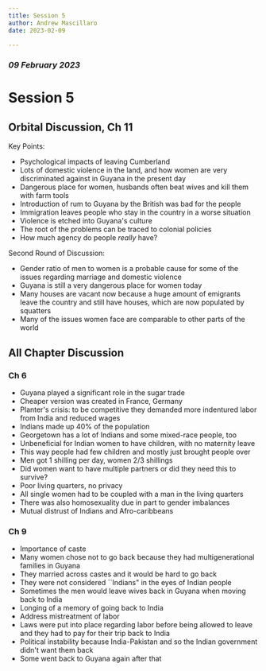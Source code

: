 ```yaml
---
title: Session 5
author: Andrew Mascillaro
date: 2023-02-09

---
```


### _09 February 2023_

# Session 5

## Orbital Discussion, Ch 11

Key Points:

- Psychological impacts of leaving Cumberland
- Lots of domestic violence in the land, and how
women are very discriminated against in Guyana
in the present day
- Dangerous place for women, husbands often beat
wives and kill them with farm tools
- Introduction of rum to Guyana by the British
was bad for the people
- Immigration leaves people who stay in the country
in a worse situation
- Violence is etched into Guyana's culture
- The root of the problems can be traced to
colonial policies
- How much agency do people _really_ have?

Second Round of Discussion:

- Gender ratio of men to women is a probable cause
for some of the issues regarding marriage and domestic
violence
- Guyana is still a very dangerous place for women today
- Many houses are vacant now because a huge amount of
emigrants leave the country and still have houses, which
are now populated by squatters
- Many of the issues women face are comparable to other
parts of the world

## All Chapter Discussion

### Ch 6

- Guyana played a significant role in the sugar trade
- Cheaper version was created in France, Germany
- Planter's crisis: to be competitive they demanded
more indentured labor from India and reduced wages
- Indians made up 40% of the population
- Georgetown has a lot of Indians and some mixed-race
people, too
- Unbeneficial for Indian women to have children, with
no maternity leave
- This way people had few children and mostly just
brought people over
- Men got 1 shilling per day, women 2/3 shillings
- Did women want to have multiple partners or did they
need this to survive?
- Poor living quarters, no privacy
- All single women had to be coupled with a man in the
living quarters
- There was also homosexuality due in part to gender
imbalances
- Mutual distrust of Indians and Afro-caribbeans

### Ch 9

- Importance of caste
- Many women chose not to go back because they had
multigenerational families in Guyana
- They married across castes and it would be hard to
go back
- They were not considered \`\`Indians" in the eyes
of Indian people
- Sometimes the men would leave wives back in Guyana
when moving back to India
- Longing of a memory of going back to India
- Address mistreatment of labor
- Laws were put into place regarding labor before
being allowed to leave and they had to pay for their
trip back to India
- Political instability because India-Pakistan and so
the Indian government didn't want them back
- Some went back to Guyana again after that
